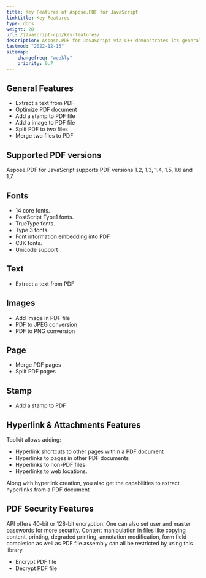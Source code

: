 ```yaml
---
title: Key Features of Aspose.PDF for JavaScript
linktitle: Key Features
type: docs
weight: 20
url: /javascript-cpp/key-features/
description: Aspose.PDF for JavaScript via C++ demonstrates its general features. This page describes the supported PDF versions, and all the manipulations we can do with text, images, pages, etc.
lastmod: "2022-12-13"
sitemap:
    changefreq: "weekly"
    priority: 0.7
---
```


## General Features

- Extract a text from PDF
- Optimize PDF document
- Add a stamp to PDF file
- Add a image to PDF file
- Split PDF to two files
- Merge two files to PDF

## Supported PDF versions

Aspose.PDF for JavaScript supports PDF versions 1.2, 1.3, 1.4, 1.5, 1.6 and 1.7.

## Fonts

- 14 core fonts.
- PostScript Type1 fonts.
- TrueType fonts.
- Type 3 fonts.
- Font information embedding into PDF
- CJK fonts.
- Unicode support

## Text

- Extract a text from PDF

## Images

- Add image in PDF file
- PDF to JPEG conversion
- PDF to PNG conversion

## Page

- Merge PDF pages
- Split PDF pages 

## Stamp

- Add a stamp to PDF

## Hyperlink & Attachments Features

Toolkit allows adding:

- Hyperlink shortcuts to other pages within a PDF document
- Hyperlinks to pages in other PDF documents
- Hyperlinks to non-PDF files
- Hyperlinks to web locations.

Along with hyperlink creation, you also get the capabilities to extract hyperlinks from a PDF document

## PDF Security Features

API offers 40-bit or 128-bit encryption. One can also set user and master passwords for more security. Content manipulation in files like copying content, printing, degraded printing, annotation modification, form field completion as well as PDF file assembly can all be restricted by using this library.

- Encrypt PDF file
- Decrypt PDF file

